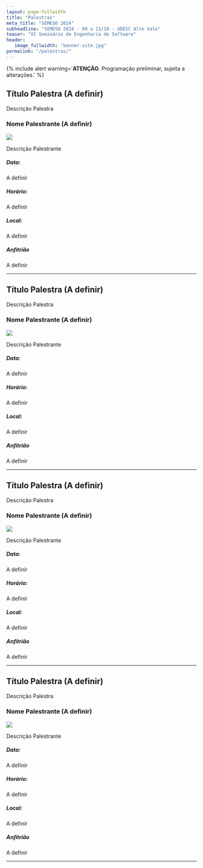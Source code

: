 ```yaml
---
layout: page-fullwidth
title: "Palestras"
meta_title: "SEMESO 2024"
subheadline: "SEMESO 2024 - 09 a 11/10 - UDESC Alto Vale"
teaser: "XI Seminário de Engenharia de Software"
header:
   image_fullwidth: "banner-site.jpg"
permalink: "/palestras/"
---
```


{% include alert warning='<strong>ATENÇÃO</strong>. Programação preliminar, sujeita a alterações.' %} 

<div class="row 130" id="palestra_a"></div>

## Título Palestra (A definir)

Descrição Palestra

### Nome Palestrante (A definir)
<img class="img-responsive" src="{{site.urlimg}}person.png"/>

Descrição Palestrante

##### Data:
A definir

##### Horário:
A definir

##### Local:
A definir

##### Anfitrião
A definir

<hr>

<div class="row 130" id="palestra_b"></div>

## Título Palestra (A definir)

Descrição Palestra

### Nome Palestrante (A definir)
<img class="img-responsive" src="{{site.urlimg}}person.png"/>

Descrição Palestrante

##### Data:
A definir

##### Horário:
A definir

##### Local:
A definir

##### Anfitrião
A definir

<hr>

<div class="row 130" id="palestra_c"></div>

## Título Palestra (A definir)

Descrição Palestra

### Nome Palestrante (A definir)
<img class="img-responsive" src="{{site.urlimg}}person.png"/>

Descrição Palestrante

##### Data:
A definir

##### Horário:
A definir

##### Local:
A definir

##### Anfitrião
A definir

<hr>

<div class="row 130" id="palestra_d"></div>

## Título Palestra (A definir)

Descrição Palestra

### Nome Palestrante (A definir)
<img class="img-responsive" src="{{site.urlimg}}person.png"/>

Descrição Palestrante

##### Data:
A definir

##### Horário:
A definir

##### Local:
A definir

##### Anfitrião
A definir

<hr>


[mgf]: http://lattes.cnpq.br/9540472751590233
[fds]: http://lattes.cnpq.br/9532186865794326
[mhf]: http://lattes.cnpq.br/2665316828133413
[ceavi]: http://www.ceavi.udesc.br
[mdvi]: https://meninasdigitaisval.wixsite.com/meninasdigitais
